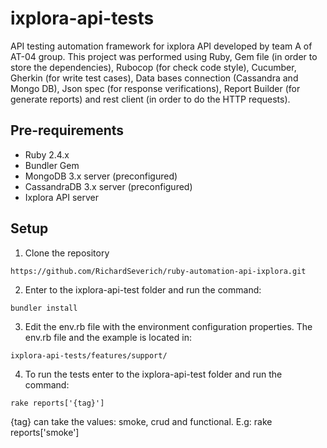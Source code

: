 # ixplora-api-tests

API testing automation framework for ixplora API developed by team A of AT-04 group.
This project was performed using Ruby, Gem file (in order to store the dependencies), Rubocop (for check code style), Cucumber, Gherkin (for write test cases), Data bases connection (Cassandra and Mongo DB), Json spec  (for response verifications), Report Builder (for generate reports) and rest client (in order to do the HTTP requests).

## Pre-requirements

* Ruby 2.4.x 
* Bundler Gem
* MongoDB 3.x server (preconfigured)
* CassandraDB 3.x server (preconfigured)
* Ixplora API server

## Setup

1. Clone the repository

```
https://github.com/RichardSeverich/ruby-automation-api-ixplora.git
```

2. Enter to the ixplora-api-test folder and run the command:

```
bundler install
```

3. Edit the env.rb file with the environment configuration properties. The env.rb file and the example is located in:

```
ixplora-api-tests/features/support/
```

4. To run the tests enter to the ixplora-api-test folder and run the command:

```
rake reports['{tag}']
```

{tag} can take the values: smoke, crud and functional. E.g: rake reports['smoke']
